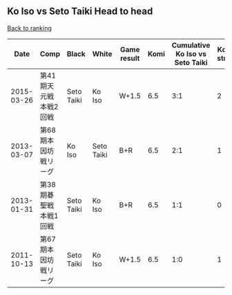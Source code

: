 ## Ko Iso vs Seto Taiki Head to head

[Back to ranking](../../index.md)




| **Date** | **Comp** | **Black** | **White** | **Game result** | **Komi** | **Cumulative Ko Iso vs Seto Taiki** | **Ko Iso streak** | **Seto Taiki streak** | 
| --- | --- | --- | --- | --- | --- | --- | --- | --- |
| 2015-03-26 | 第41期天元戦本戦2回戦 | Seto Taiki | Ko Iso | W+1.5 | 6.5 | 3:1 | 2 | 0 | 
| 2013-03-07 | 第68期本因坊戦リーグ | Ko Iso | Seto Taiki | B+R | 6.5 | 2:1 | 1 | 0 | 
| 2013-01-31 | 第38期碁聖戦本戦1回戦 | Seto Taiki | Ko Iso | B+R | 6.5 | 1:1 | 0 | 1 | 
| 2011-10-13 | 第67期本因坊戦リーグ | Seto Taiki | Ko Iso | W+1.5 | 6.5 | 1:0 | 1 | 0 |




